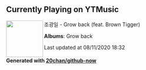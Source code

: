 ## Currently Playing on YTMusic

[<img align="left" width="100" src="https://lh3.googleusercontent.com/xrkHPaZheno-dd9WXB9uSepIzuh03tLLRtXAuhfhs0h-FOFr_gMspUq4VeWomj3OkpvA_-JOrUg0kFyB">](https://music.youtube.com/channel/UC7zZzWH3Dammxn0IL9_Z-ew)

조광일 - Grow back (feat. Brown Tigger)

**Albums**: Grow back

Last updated at 08/11/2020 18:32

#### Generated with [20chan/github-now](https://github.com/20chan/github-now)


<!--
**20chan/20chan** is a ✨ _special_ ✨ repository because its `README.md` (this file) appears on your GitHub profile.

Here are some ideas to get you started:

- 🔭 I’m currently working on ...
- 🌱 I’m currently learning ...
- 👯 I’m looking to collaborate on ...
- 🤔 I’m looking for help with ...
- 💬 Ask me about ...
- 📫 How to reach me: ...
- 😄 Pronouns: ...
- ⚡ Fun fact: ...
-->
